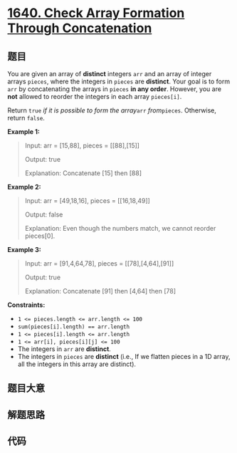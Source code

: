 # [1640. Check Array Formation Through Concatenation](https://leetcode.com/problems/check-array-formation-through-concatenation/)

## 题目

You are given an array of **distinct** integers `arr` and an array of integer
arrays `pieces`, where the integers in `pieces` are **distinct**. Your goal is
to form `arr` by concatenating the arrays in `pieces` **in any order**.
However, you are **not** allowed to reorder the integers in each array
`pieces[i]`.

Return `true` _if it is possible_ _to form the array_`arr` _from_`pieces`.
Otherwise, return `false`.



**Example 1:**

> Input: arr = [15,88], pieces = [[88],[15]]
> 
> Output: true
> 
> Explanation: Concatenate [15] then [88]

**Example 2:**

> Input: arr = [49,18,16], pieces = [[16,18,49]]
> 
> Output: false
> 
> Explanation: Even though the numbers match, we cannot reorder pieces[0].

**Example 3:**

> Input: arr = [91,4,64,78], pieces = [[78],[4,64],[91]]
> 
> Output: true
> 
> Explanation: Concatenate [91] then [4,64] then [78]

**Constraints:**

  * `1 <= pieces.length <= arr.length <= 100`
  * `sum(pieces[i].length) == arr.length`
  * `1 <= pieces[i].length <= arr.length`
  * `1 <= arr[i], pieces[i][j] <= 100`
  * The integers in `arr` are **distinct**.
  * The integers in `pieces` are **distinct** (i.e., If we flatten pieces in a 1D array, all the integers in this array are distinct).


## 题目大意

## 解题思路

## 代码

```javascript

```


